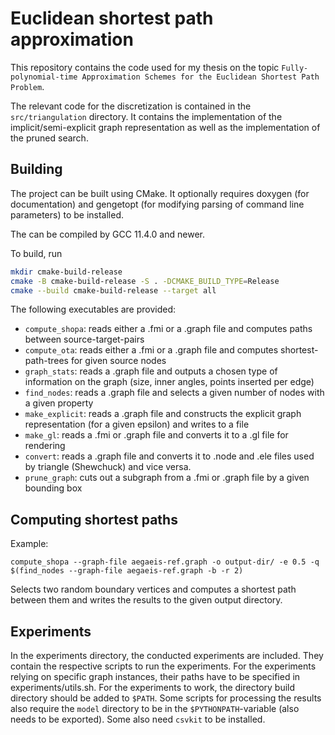# Euclidean shortest path approximation

This repository contains the code used for my thesis on the topic
`Fully-polynomial-time Approximation Schemes for the Euclidean Shortest Path Problem`.

The relevant code for the discretization is contained in the `src/triangulation` directory.
It contains the implementation of the implicit/semi-explicit graph representation 
as well as the implementation of the pruned search.

## Building
The project can be built using CMake.
It optionally requires doxygen (for documentation) and gengetopt (for modifying parsing of command line parameters) to be installed.

The can be compiled by GCC 11.4.0 and newer.

To build, run
```sh
mkdir cmake-build-release
cmake -B cmake-build-release -S . -DCMAKE_BUILD_TYPE=Release
cmake --build cmake-build-release --target all
```

The following executables are provided:

- `compute_shopa`: reads either a .fmi or a .graph file and computes paths between source-target-pairs
- `compute_ota`: reads either a .fmi or a .graph file and computes shortest-path-trees for given source nodes
- `graph_stats`: reads a .graph file and outputs a chosen type of information on the graph (size, inner angles, points inserted per edge)
- `find_nodes`: reads a .graph file and selects a given number of nodes with a given property
- `make_explicit`: reads a .graph file and constructs the explicit graph representation (for a given epsilon) and writes to a file
- `make_gl`: reads a .fmi or .graph file and converts it to a .gl file for rendering
- `convert`: reads a .graph file and converts it to .node and .ele files used by triangle (Shewchuck) and vice versa.
- `prune_graph`: cuts out a subgraph from a .fmi or .graph file by a given bounding box

## Computing shortest paths
Example:
```
compute_shopa --graph-file aegaeis-ref.graph -o output-dir/ -e 0.5 -q $(find_nodes --graph-file aegaeis-ref.graph -b -r 2)
```
Selects two random boundary vertices and computes a shortest path between them and writes the results to the given output directory.

## Experiments

In the experiments directory, the conducted experiments are included. They contain the respective scripts to run the experiments. For the experiments relying on specific graph instances, their paths have to be specified in experiments/utils.sh.
For the experiments to work, the directory build directory should be added to `$PATH`.
Some scripts for processing the results also require the `model` directory to be in the `$PYTHONPATH`-variable (also needs to be exported). Some also need `csvkit` to be installed.
